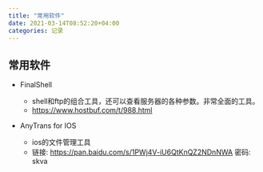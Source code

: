 ```yaml
---
title: "常用软件"
date: 2021-03-14T08:52:20+04:00
categories: 记录
---
```


## 常用软件

- FinalShell
  - shell和ftp的组合工具，还可以查看服务器的各种参数。非常全面的工具。
  - https://www.hostbuf.com/t/988.html

- AnyTrans for IOS
  - ios的文件管理工具
  - 链接: https://pan.baidu.com/s/1PWj4V-iU6QtKnQZ2NDnNWA  密码: skva